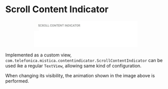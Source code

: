 # Scroll Content Indicator

<p align="center">
   <img src="../../../../../../../../doc/images/contentindicator/scroll_content_indicator.gif" />
</p>

Implemented as a custom view, `com.telefonica.mistica.contentindicator.ScrollContentIndicator` can be used ike a regular `TextView`, allowing same kind of configuration.

When changing its visibility, the animation shown in the image above is performed.
